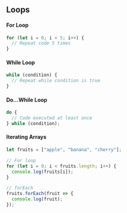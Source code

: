 ## Loops

#### For Loop
```javascript
for (let i = 0; i < 5; i++) {
  // Repeat code 5 times
}
```

#### While Loop
```javascript
while (condition) {
  // Repeat while condition is true
}
```

#### Do...While Loop
```javascript
do {
  // Code executed at least once
} while (condition);
```

#### Iterating Arrays
```javascript
let fruits = ["apple", "banana", "cherry"];

// For loop
for (let i = 0; i < fruits.length; i++) {
  console.log(fruits[i]);
}

// forEach
fruits.forEach(fruit => {
  console.log(fruit);
});
```